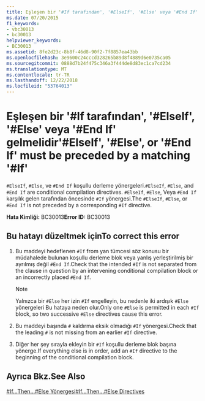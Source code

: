 ```yaml
---
title: Eşleşen bir '#If tarafından', '#ElseIf', '#Else' veya '#End If' gelmelidir
ms.date: 07/20/2015
f1_keywords:
- vbc30013
- bc30013
helpviewer_keywords:
- BC30013
ms.assetid: 8fe2d23c-8b8f-46d8-90f2-7f8857ea43bb
ms.openlocfilehash: 3e9600c24cccd328265b89d8f4889d6e0735ca05
ms.sourcegitcommit: 0888d7b24f475c346a3f444de8d83ec1ca7cd234
ms.translationtype: MT
ms.contentlocale: tr-TR
ms.lasthandoff: 12/22/2018
ms.locfileid: "53764013"
---
```

# <a name="elseif-else-or-end-if-must-be-preceded-by-a-matching-if"></a><span data-ttu-id="9f6b1-102">Eşleşen bir '#If tarafından', '#ElseIf', '#Else' veya '#End If' gelmelidir</span><span class="sxs-lookup"><span data-stu-id="9f6b1-102">'#ElseIf', '#Else', or '#End If' must be preceded by a matching '#If'</span></span>
<span data-ttu-id="9f6b1-103">`#ElseIf`, `#Else`, ve `#End If` koşullu derleme yönergeleri.</span><span class="sxs-lookup"><span data-stu-id="9f6b1-103">`#ElseIf`, `#Else`, and `#End If` are conditional compilation directives.</span></span> <span data-ttu-id="9f6b1-104">`#ElseIf`, `#Else`, Veya `#End If` karşılık gelen tarafından öncesinde `#If` yönergesi.</span><span class="sxs-lookup"><span data-stu-id="9f6b1-104">The `#ElseIf`, `#Else`, or `#End If` is not preceded by a corresponding `#If` directive.</span></span>  
  
 <span data-ttu-id="9f6b1-105">**Hata Kimliği:** BC30013</span><span class="sxs-lookup"><span data-stu-id="9f6b1-105">**Error ID:** BC30013</span></span>  
  
## <a name="to-correct-this-error"></a><span data-ttu-id="9f6b1-106">Bu hatayı düzeltmek için</span><span class="sxs-lookup"><span data-stu-id="9f6b1-106">To correct this error</span></span>  
  
1.  <span data-ttu-id="9f6b1-107">Bu maddeyi hedeflenen `#If` from yan tümcesi söz konusu bir müdahalede bulunan koşullu derleme blok veya yanlış yerleştirilmiş bir ayrılmış değil `#End If`.</span><span class="sxs-lookup"><span data-stu-id="9f6b1-107">Check that the intended `#If` is not separated from the clause in question by an intervening conditional compilation block or an incorrectly placed `#End If`.</span></span>  
  
    > [!NOTE]
    >  <span data-ttu-id="9f6b1-108">Yalnızca bir `#Else` her izin `#If` engelleyin, bu nedenle iki ardışık `#Else` yönergeleri Bu hataya neden olur.</span><span class="sxs-lookup"><span data-stu-id="9f6b1-108">Only one `#Else` is permitted in each `#If` block, so two successive `#Else` directives cause this error.</span></span>  
  
2.  <span data-ttu-id="9f6b1-109">Bu maddeyi başında `#` kaldırma eksik olmadığı `#If` yönergesi.</span><span class="sxs-lookup"><span data-stu-id="9f6b1-109">Check that the leading `#` is not missing from an earlier `#If` directive.</span></span>  
  
3.  <span data-ttu-id="9f6b1-110">Diğer her şey sırayla ekleyin bir `#If` koşullu derleme blok başına yönerge.</span><span class="sxs-lookup"><span data-stu-id="9f6b1-110">If everything else is in order, add an `#If` directive to the beginning of the conditional compilation block.</span></span>  
  
## <a name="see-also"></a><span data-ttu-id="9f6b1-111">Ayrıca Bkz.</span><span class="sxs-lookup"><span data-stu-id="9f6b1-111">See Also</span></span>  
 [<span data-ttu-id="9f6b1-112">#If...Then...#Else Yönergesi</span><span class="sxs-lookup"><span data-stu-id="9f6b1-112">#If...Then...#Else Directives</span></span>](../../visual-basic/language-reference/directives/if-then-else-directives.md)
